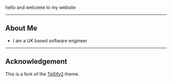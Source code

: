 hello and welcome to my website


---

## About Me

- I am a UK based software engineer


---

## Acknowledgement

This is a fork of the [TeXify2](https://github.com/weastur/hugo-texify2) theme.

